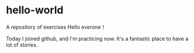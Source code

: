 # hello-world
A repository of exercises
Hello everone！

Today I joined github, and I'm practicing now.
It's a fantastic place to have a lot of stories.

